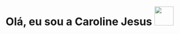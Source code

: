 
<div align="center">
   <h1>Olá, eu sou a Caroline Jesus <img src="https://media.giphy.com/media/HJFXLDfHf5SruQUJ65/giphy.gif" width="50"> </h1>
   
  </div>
